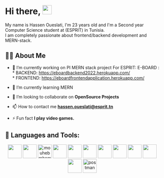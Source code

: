 
# Hi there, <img src="https://raw.githubusercontent.com/MartinHeinz/MartinHeinz/master/wave.gif" width="30px">
My name is Hassen Oueslati, I'm 23 years old and I'm a Second year Computer Science student at (ESPRIT) in Tunisia.<br>I am completely passionate about frontend/backend development and MERN-stack. 

## 🙋‍♂️ About Me
- 🔭 I’m currently working on PI MERN stack project For ESPRIT: E-BOARD : <br/>
          * BACKEND: https://eboardbackend2022.herokuapp.com/<br/>
          * FRONTEND: https://eboardfrontendapplication.herokuapp.com/

- 🌱 I’m currently learning MERN

- 👯 I’m looking to collaborate on **OpenSource Projects**

- 📫 How to contact me **hassen.oueslati@esprit.tn**

- ⚡ Fun fact **I play video games.**

## 🚀 Languages and Tools:
<p align="center">
<a href="https://fr.reactjs.org"><img src="https://img.icons8.com/ultraviolet/40/000000/react--v1.png" width="45" height="45"/></a> 
<a href="https://angular.io"><img src="https://img.icons8.com/color/48/000000/angularjs.png"  width="45" height="45"/></a>
<a href="https://spring.io"><img src="https://img.icons8.com/color/50/000000/spring-logo.png" alt="mouhebmhamdi" width="45" height="45" /></a>
<a href="https://nodejs.org"><img src="https://img.icons8.com/color/48/000000/nodejs.png"  width="45" height="45"/></a>
<a href="https://neo4j.com"><img src="https://img.icons8.com/color/48/000000/mongodb.png" width="45" height="45"/></a>
<a href="https://www.mysql.com"><img src="https://img.icons8.com/color/48/000000/mysql-logo.png" width="45" height="45"/></a>
<a href="https://hadoop.apache.org"><img src="https://img.icons8.com/color/48/000000/hadoop-distributed-file-system.png" width="45" height="45"/></a>
<a href="https://getbootstrap.com"><img src="https://img.icons8.com/color/48/000000/bootstrap.png" width="45" height="45"/></a>
<a href="https://www.w3.org/html/"><img src="https://img.icons8.com/color/48/000000/html-5--v1.png" width="45" height="45"/></a>
<a href="https://www.w3schools.com/css/"><img src="https://img.icons8.com/color/48/000000/css3.png" width="45" height="45"/></a>
<a href="https://git-scm.com/"><img src="https://img.icons8.com/color/48/000000/git.png" width="45" height="45"/></a>
<a href="https://postman.com"><img src="https://www.vectorlogo.zone/logos/getpostman/getpostman-icon.svg" alt="postman" width="45" height="45"/></a>
</p>
